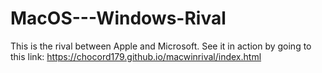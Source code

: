 # MacOS---Windows-Rival

This is the rival between Apple and Microsoft.
See it in action by going to this link: https://chocord179.github.io/macwinrival/index.html

